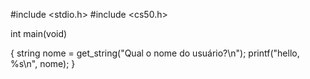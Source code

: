 #include <stdio.h>
#include <cs50.h>

int main(void)

{
    string nome = get_string("Qual o nome do usuário?\n");
    printf("hello, %s\n", nome);
}

